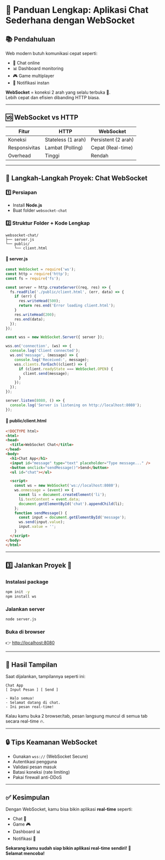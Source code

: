 
# 🚀 Panduan Lengkap: Aplikasi Chat Sederhana dengan WebSocket

## 📚 Pendahuluan
Web modern butuh komunikasi cepat seperti:
- 💬 Chat online
- 📊 Dashboard monitoring
- 🎮 Game multiplayer
- 🔔 Notifikasi instan

**WebSocket** = koneksi 2 arah yang selalu terbuka 🚀.  
Lebih cepat dan efisien dibanding HTTP biasa.

---

## 🆚 WebSocket vs HTTP

| Fitur        | HTTP               | WebSocket           |
|--------------|--------------------|---------------------|
| Koneksi      | Stateless (1 arah) | Persistent (2 arah) |
| Responsivitas| Lambat (Polling)   | Cepat (Real-time)   |
| Overhead     | Tinggi             | Rendah              |

---

## 💪 Langkah-Langkah Proyek: Chat WebSocket

### 1️⃣ Persiapan
- Install **Node.js**
- Buat folder `websocket-chat`

### 2️⃣ Struktur Folder + Kode Lengkap

```
websocket-chat/
├── server.js
└── public/
    └── client.html
```

#### 📄 server.js

```javascript
const WebSocket = require('ws');
const http = require('http');
const fs = require('fs');

const server = http.createServer((req, res) => {
  fs.readFile('./public/client.html', (err, data) => {
    if (err) {
      res.writeHead(500);
      return res.end('Error loading client.html');
    }
    res.writeHead(200);
    res.end(data);
  });
});

const wss = new WebSocket.Server({ server });

wss.on('connection', (ws) => {
  console.log('Client connected');
  ws.on('message', (message) => {
    console.log('Received:', message);
    wss.clients.forEach((client) => {
      if (client.readyState === WebSocket.OPEN) {
        client.send(message);
      }
    });
  });
});

server.listen(8080, () => {
  console.log('Server is listening on http://localhost:8080');
});
```

#### 📄 public/client.html

```html
<!DOCTYPE html>
<html>
<head>
  <title>WebSocket Chat</title>
</head>
<body>
  <h1>Chat App</h1>
  <input id="message" type="text" placeholder="Type message..." />
  <button onclick="sendMessage()">Send</button>
  <ul id="chat"></ul>

  <script>
    const ws = new WebSocket('ws://localhost:8080');
    ws.onmessage = (event) => {
      const li = document.createElement('li');
      li.textContent = event.data;
      document.getElementById('chat').appendChild(li);
    };
    function sendMessage() {
      const input = document.getElementById('message');
      ws.send(input.value);
      input.value = '';
    }
  </script>
</body>
</html>
```

---

## 3️⃣ Jalankan Proyek 🚀

### Instalasi package
```bash
npm init -y
npm install ws
```

### Jalankan server
```bash
node server.js
```

### Buka di browser
👉 [http://localhost:8080](http://localhost:8080)

---

## 🎯 Hasil Tampilan

Saat dijalankan, tampilannya seperti ini:

```
Chat App
[ Input Pesan ] [ Send ]

- Halo semua!
- Selamat datang di chat.
- Ini pesan real-time!
```

Kalau kamu buka 2 browser/tab, pesan langsung muncul di semua tab secara real-time 🔥.

---

## 🔒 Tips Keamanan WebSocket
- Gunakan `wss://` (WebSocket Secure)
- Autentikasi pengguna
- Validasi pesan masuk
- Batasi koneksi (rate limiting)
- Pakai firewall anti-DDoS

---

## ✅ Kesimpulan
Dengan WebSocket, kamu bisa bikin aplikasi **real-time** seperti:
- Chat 💬
- Game 🎮
- Dashboard 📊
- Notifikasi 🔔

**Sekarang kamu sudah siap bikin aplikasi real-time sendiri!** 🚀  
**Selamat mencoba!**
